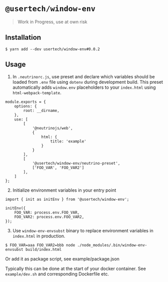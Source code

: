 # `@usertech/window-env`

> Work in Progress, use at own risk

## Installation

```
$ yarn add --dev usertech/window-env#0.0.2
```

## Usage

1. In `.neutrinorc.js`, use preset and declare which variables should be loaded from `.env` file using `dotenv` during development build.
This preset automatically adds `window.env` placeholders to your `index.html` using `html-webpack-template`.

```
module.exports = {
	options: {
		root: __dirname,
	},
	use: [
		[
			'@neutrinojs/web',
			{
				html: {
					title: 'example'
				}
			}
		],
		[
			'@usertech/window-env/neutrino-preset',
			['FOO_VAR', 'FOO_VAR2']
		],
	]
};
```

2. Initialize environment variables in your entry point

```
import { init as initEnv } from '@usertech/window-env';

initEnv({
	FOO_VAR: process.env.FOO_VAR,
	FOO_VAR2: process.env.FOO_VAR2,
});
```

3. Use `window-env-envsubst` binary to replace environment variables in `index.html` in production.

```
$ FOO_VAR=aaa FOO_VAR2=bbb node ./node_modules/.bin/window-env-envsubst build/index.html
```

Or add it as package script, see example/package.json

Typically this can be done at the start of your docker container. See `example/dev.sh` and corresponding Dockerfile etc.

